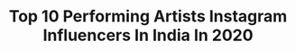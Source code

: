 ---
title: Top 10 Performing Artists Instagram Influencers In India In 2020
description: >-
  Find top performing artists Instagram influencers in India in 2020. Most popular hashtags: #india #mumbai #bollywood #dance.
platform: Instagram
profiles:
  - username: "snehaworld"
    fullname: >-
      Sneha Singh
    location: "India"
    followers: 29166
    engagement: 577
    commentsToLikes: 0.035843
    id: ck6ui5nqid7q50j71y5nvnile
    verified: false
    hashtags: "#thankful, #doyou, #yoyohoneysingh, #bachata"
  - username: "nikitha_krishnan"
    fullname: >-
      Nikitha Krishnan
    location: "India"
    followers: 7276
    engagement: 495
    commentsToLikes: 0.067896
    id: ck8t62vitc1uf0j78v6keptx4
    verified: false
    hashtags: "#quanrantineandchill, #holi2020, #bollymusic, #bellydanceworkout"
  - username: "sandeepkhareofficial"
    fullname: >-
      Sandeep Khare
    location: "India"
    followers: 10345
    engagement: 1073
    commentsToLikes: 0.013154
    id: ck0vv1gosn3sy0i19qaij11mo
    verified: false
    hashtags: ""
  - username: "iswaryajayakumar"
    fullname: >-
      ISWARYA JAYAKUMAR
    location: "India"
    followers: 17492
    engagement: 434
    commentsToLikes: 0.018226
    id: ck6014gshetj10i146mmn4z9c
    verified: false
    hashtags: "#fusion, #class, #photoshoot, #royal"
  - username: "supriyakharat"
    fullname: >-
      Supriya Kharat
    location: "India"
    followers: 7545
    engagement: 467
    commentsToLikes: 0.054841
    id: ck14gimto5esk0i1984qic63w
    verified: false
    hashtags: "#embroidery, #fitcouplegoals, #fitnessmotivations, #terrior"
  - username: "akshayanaik12"
    fullname: >-
      Akshaya Naik
    location: "India"
    followers: 69556
    engagement: 135
    commentsToLikes: 0.055959
    id: ck6uauluv5r8b0j71b8i37y9z
    verified: false
    hashtags: "#semiclassical, #gocorona, #pinkvilla, #shortfilm"
  - username: "aasa.sing"
    fullname: >-
      Aasa Singh
    location: "India"
    followers: 21400
    engagement: 379
    commentsToLikes: 0.023121
    id: ck5zvbqxm3xkm0i14pyh9rxoh
    verified: false
    hashtags: "#musician, #musicfromhome, #happy, #instagood"
  - username: "sumiborah"
    fullname: >-
      Sumi Borah
    location: "India"
    followers: 121607
    engagement: 912
    commentsToLikes: 0.004133
    id: ck0w1dj0citlj0i194e3ylhi7
    verified: false
    hashtags: "#mobileclick, #ladakhdiaries, #vacation, #work"
  - username: "ramavaidyanathan"
    fullname: >-
      Rama Vaidyanathan
    location: "India"
    followers: 29818
    engagement: 390
    commentsToLikes: 0.006818
    id: ck5zshav9yhum0i14pnyj6t46
    verified: false
    hashtags: "#ganesanatyalaya, #durga, #dance, #classicaldance"
  - username: "harshitsharmaa_official"
    fullname: >-
      Harshit Sharma
    location: "India"
    followers: 3201
    engagement: 2226
    commentsToLikes: 0.035226
    id: ck135hqgk1hfx0i195g6ujqfc
    verified: false
    hashtags: "#pinksweats, #performing, #freestyledancer, #urban"
---